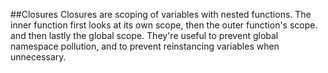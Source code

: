 ##Closures
    Closures are scoping of variables with nested functions. The inner function first looks at its own scope, then the outer function's scope. and then lastly the global scope. They're useful to prevent global namespace pollution, and to prevent reinstancing variables when unnecessary.
